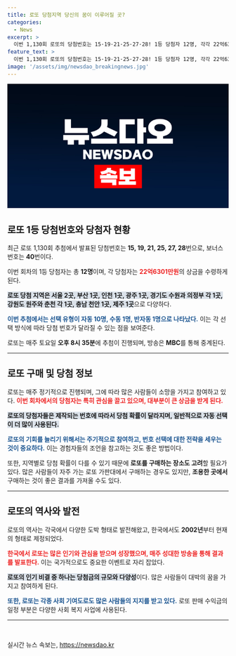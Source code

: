 ```yaml
---
title: 로또 당첨지역 당신의 꿈이 이루어질 곳?
categories:
  - News
excerpt: >
  이번 1,130회 로또의 당첨번호는 15·19·21·25·27·28! 1등 당첨자 12명, 각각 22억6301만원 쏜다! 당첨지역 및 구매 방식 공개, 당신의 행운은 어디에? 클릭해서 확인해보세요!
feature_text: >
  이번 1,130회 로또의 당첨번호는 15·19·21·25·27·28! 1등 당첨자 12명, 각각 22억6301만원 쏜다! 당첨지역 및 구매 방식 공개, 당신의 행운은 어디에? 클릭해서 확인해보세요!
image: '/assets/img/newsdao_breakingnews.jpg'
---
```


<p><img src="/assets/img/newsdao_breakingnews.jpg" alt="ontimetimes 속보" /></p>

<h2 data-ke-size="size26">로또 1등 당첨번호와 당첨자 현황</h2>

<p data-ke-size="size16">최근 로또 1,130회 추첨에서 발표된 당첨번호는 <b>15, 19, 21, 25, 27, 28</b>번으로, 보너스 번호는 <b>40</b>번이다.</p>

<p data-ke-size="size16">이번 회차의 1등 당첨자는 총 <b>12명</b>이며, 각 당첨자는 <b><span style="color: #ee2323;">22억6301만원</span></b>의 상금을 수령하게 된다. </p>

<p data-ke-size="size16"><b><span style="background-color: #21538527;">로또 당첨 지역은 서울 2곳, 부산 1곳, 인천 1곳, 광주 1곳, 경기도 수원과 의정부 각 1곳, 강원도 원주와 춘천 각 1곳, 충남 천안 1곳, 제주 1곳</span></b>으로 다양하다.</p>

<p data-ke-size="size16"><b><span style="color: #1a5490;">이번 추첨에서는 선택 유형이 자동 10명, 수동 1명, 반자동 1명으로 나타났다.</span></b> 이는 각 선택 방식에 따라 당첨 번호가 달라질 수 있는 점을 보여준다.</p>

<p data-ke-size="size16">로또는 매주 토요일 <b>오후 8시 35분</b>에 추첨이 진행되며, 방송은 <b>MBC</b>를 통해 중계된다. </p>

<hr/>

<h2 data-ke-size="size26">로또 구매 및 당첨 정보</h2>

<p data-ke-size="size16">로또는 매주 정기적으로 진행되며, 그에 따라 많은 사람들이 소망을 가지고 참여하고 있다. <b><span style="color: #ee2323;">이번 회차에서의 당첨자는 특히 관심을 끌고 있으며, 대부분이 큰 상금을 받게 된다.</span></b></p>

<p data-ke-size="size16"><b><span style="background-color: #21538527;">로또의 당첨자들은 제작되는 번호에 따라서 당첨 확률이 달라지며, 일반적으로 자동 선택이 더 많이 사용된다.</span></b></p>

<p data-ke-size="size16"><b><span style="color: #1a5490;">로또의 기회를 늘리기 위해서는 주기적으로 참여하고, 번호 선택에 대한 전략을 세우는 것이 중요하다.</span></b> 이는 경험자들의 조언을 참고하는 것도 좋은 방법이다.</p>

<p data-ke-size="size16">또한, 지역별로 당첨 확률이 다를 수 있기 때문에 <b>로또를 구매하는 장소도 고려</b>할 필요가 있다. 많은 사람들이 자주 가는 로또 가판대에서 구매하는 경우도 있지만, <b>조용한 곳에서</b> 구매하는 것이 좋은 결과를 가져올 수도 있다. </p>

<hr/>

<h2 data-ke-size="size26">로또의 역사와 발전</h2>

<p data-ke-size="size16">로또의 역사는 각국에서 다양한 도박 형태로 발전해왔고, 한국에서도 <b>2002년</b>부터 현재의 형태로 제정되었다.</p>

<p data-ke-size="size16"><b><span style="color: #ee2323;">한국에서 로또는 많은 인기와 관심을 받으며 성장했으며, 매주 성대한 방송을 통해 결과를 발표한다.</span></b>  이는 국가적으로도 중요한 이벤트로 자리 잡았다.</p>

<p data-ke-size="size16"><b><span style="background-color: #21538527;">로또의 인기 비결 중 하나는 당첨금의 규모와 다양성</span></b>이다. 많은 사람들이 대박의 꿈을 가지고 참여하게 된다.</p>

<p data-ke-size="size16"><b><span style="color: #1a5490;">또한, 로또는 각종 사회 기여도로도 많은 사람들의 지지를 받고 있다.</span></b> 로또 판매 수익금의 일정 부분은 다양한 사회 복지 사업에 사용된다.</p>

<hr/>

<p data-ke-size="size16">&nbsp;</p>
실시간 뉴스 속보는, <a href="https://newsdao.kr" rel="dofollow">https://newsdao.kr</a>


